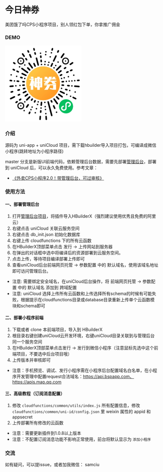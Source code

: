 
# 今日神券

美团饿了吗CPS小程序项目，别人领红包下单，你拿推广佣金

### DEMO

<img src="./examples/code.jpg" width="250" />


### 介绍

源码为 uni-app + uniCloud 项目，需下载hbuilder导入项目打包，可编译成微信小程序(跳转地址为小程序路径)

master 分支是新版UI前端代码，依赖管理后台数据，需要先部署[管理后台](https://ext.dcloud.net.cn/plugin?id=4324)，部署到 uniCloud 后，可以永久免费使用。参考文章：

- [《外卖CPS小程序2.0！带管理后台，可过审核》](https://mp.weixin.qq.com/s/YvTKaEcrNguYsDo8rea7LQ)

### 使用方法

#### 一、部署管理后台
1. 打开[管理后台项目](https://ext.dcloud.net.cn/plugin?id=4324)，将插件导入HBuilderX（强烈建议使用优秀且免费的阿里云）
2. 右键点击 uniCloud 关联云服务空间
3. 右键点击 db_init.json 初始化数据库
4. 右键上传 cloudfunctions 下的所有云函数
5. 在HBuilderX顶部菜单点击 发行 -> 上传网站到服务器
6. 在弹出的对话框中选中将编译后的资源部署到云服务空间。
7. 点击上传，等待项目编译部署上传即可
8. 查看uniCloud后台前端网页托管 -> 参数配置 中的 默认域名，使用该域名地址即可访问管理后台。

- 注意: 需要绑定安全域名，在uniCloud后台操作，将 前端网页托管 -> 参数配置 中的 默认域名 添加到 跨域配置
- 注意: uniCloud 选择上传所有云函数和上传选择所有schema的时候有可能失败，根据提示在cloudfunctions目录或database目录重新上传单个云函数模块和schema即可

#### 二、部署小程序前端
1. 下载或者 clone 本前端项目，导入到 HBuilderX
2. 根目录右键创建uniCloud云开发环境，右键uniCloud目录关联到与管理后台同一个服务空间
3. 在HBuilderX顶部菜单点击发行 -> 发行到微信小程序（注意鼠标先选中这个前端项目，不要选中后台项目哦）
4. 上传版本并审核即可

- 注意：手机预览、调试、发行小程序需在小程序后台配置域名白名单，在小程序开发管理中配置request合法域名：https://api.bspapp.com、https://apis.map.qq.com

#### 三、高级教程（订阅消息配置）
1. 修改 `cloudfunctions/common/utils/index.js` 所有配置信息，修改 `cloudfunctions/common/uni-id/config.json` 里 weixin 属性的 appid 和appsecret
2. 上传部署所有修改的云函数

- 注意：需要更新插件到1.0.8以上版本
- 注意：不配置订阅消息功能不影响正常使用，前台将默认显示为 `添加小程序`
### 交流

如有疑问，可以提issue，或者加我微信： samciu

